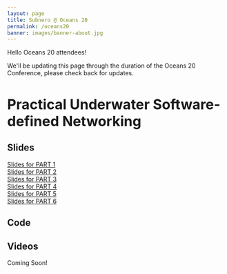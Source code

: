 ```yaml
---
layout: page
title: Subnero @ Oceans 20
permalink: /oceans20
banner: images/banner-about.jpg
---
```


Hello Oceans 20 attendees!

We'll be updating this page through the duration of the Oceans 20 Conference, please check back for updates.

<h1 style="font-size: 32px;">Practical Underwater Software-defined Networking</h1>

## Slides

[Slides for PART 1](tutorial-part-1.pdf)\
[Slides for PART 2](tutorial-part-2.pdf)\
[Slides for PART 3](tutorial-part-3.pdf)\
[Slides for PART 4](tutorial-part-4.pdf)\
[Slides for PART 5](tutorial-part-5.pdf)\
[Slides for PART 6](tutorial-part-6.pdf)

## Code

## Videos

Coming Soon!
